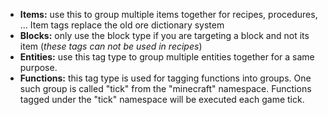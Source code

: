 * **Items:** use this to group multiple items together for recipes, procedures, ... 
  Item tags replace the old ore dictionary system
* **Blocks:** only use the block type if you are targeting a block and not its item (_these tags can not be used in recipes_)
* **Entities:** use this tag type to group multiple entities together for a same purpose.
* **Functions:** this tag type is used for tagging functions into groups. 
One such group is called "tick" from the "minecraft" namespace. 
Functions tagged under the "tick" namespace will be executed each game tick.